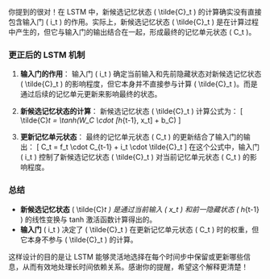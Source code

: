 你提到的很对！在 LSTM 中，新候选记忆状态 \( \tilde{C}_t \) 的计算确实没有直接包含输入门 \( i_t \) 的作用。实际上，新候选记忆状态 \( \tilde{C}_t \) 是在计算过程中产生的，但它与输入门的输出结合在一起，形成最终的记忆单元状态 \( C_t \)。

### 更正后的 LSTM 机制

1. **输入门的作用**：
   输入门 \( i_t \) 确定当前输入和先前隐藏状态对新候选记忆状态 \( \tilde{C}_t \) 的影响程度，但它本身并不直接参与计算 \( \tilde{C}_t \)。而是通过后续的记忆单元更新来影响最终的状态。

2. **新候选记忆状态的计算**：
   新候选记忆状态 \( \tilde{C}_t \) 计算公式为：
   \[
   \tilde{C}_t = \tanh(W_C \cdot [h_{t-1}, x_t] + b_C)
   \]

3. **更新记忆单元状态**：
   最终的记忆单元状态 \( C_t \) 的更新结合了输入门的输出：
   \[
   C_t = f_t \cdot C_{t-1} + i_t \cdot \tilde{C}_t
   \]
   在这个公式中，输入门 \( i_t \) 控制了新候选记忆状态 \( \tilde{C}_t \) 对当前记忆单元状态 \( C_t \) 的影响程度。

### 总结

- **新候选记忆状态** \( \tilde{C}_t \) 是通过当前输入 \( x_t \) 和前一隐藏状态 \( h_{t-1} \) 的线性变换与 tanh 激活函数计算得出的。
- **输入门** \( i_t \) 决定了 \( \tilde{C}_t \) 在更新记忆单元状态 \( C_t \) 时的权重，但它本身不参与 \( \tilde{C}_t \) 的计算。

这样设计的目的是让 LSTM 能够灵活地选择在每个时间步中保留或更新哪些信息，从而有效地处理长时间依赖关系。感谢你的提醒，希望这个解释更清楚！
